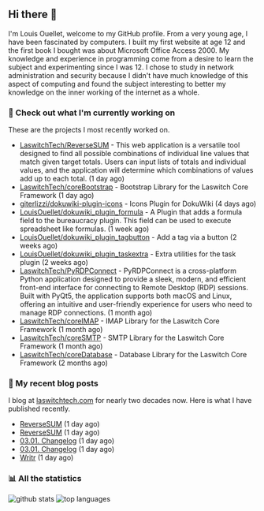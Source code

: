 ## Hi there :wave:

I'm Louis Ouellet, welcome to my GitHub profile. From a very young age, I have been fascinated by computers. I built my first website at age 12 and the first book I bought was about Microsoft Office Access 2000. My knowledge and experience in programming come from a desire to learn the subject and experimenting since I was 12. I chose to study in network administration and security because I didn't have much knowledge of this aspect of computing and found the subject interesting to better my knowledge on the inner working of the internet as a whole.

### :hammer: Check out what I'm currently working on

These are the projects I most recently worked on.


- [LaswitchTech/ReverseSUM](https://github.com/LaswitchTech/ReverseSUM) - This web application is a versatile tool designed to find all possible combinations of individual line values that match given target totals. Users can input lists of totals and individual values, and the application will determine which combinations of values add up to each total. (1 day ago)
- [LaswitchTech/coreBootstrap](https://github.com/LaswitchTech/coreBootstrap) - Bootstrap Library for the Laswitch Core Framework (1 day ago)
- [giterlizzi/dokuwiki-plugin-icons](https://github.com/giterlizzi/dokuwiki-plugin-icons) - Icons Plugin for DokuWiki (4 days ago)
- [LouisOuellet/dokuwiki_plugin_formula](https://github.com/LouisOuellet/dokuwiki_plugin_formula) - A Plugin that adds a formula field to the bureaucracy plugin. This field can be used to execute spreadsheet like formulas. (1 week ago)
- [LouisOuellet/dokuwiki_plugin_tagbutton](https://github.com/LouisOuellet/dokuwiki_plugin_tagbutton) - Add a tag via a button (2 weeks ago)
- [LouisOuellet/dokuwiki_plugin_taskextra](https://github.com/LouisOuellet/dokuwiki_plugin_taskextra) - Extra utilities for the task plugin (2 weeks ago)
- [LaswitchTech/PyRDPConnect](https://github.com/LaswitchTech/PyRDPConnect) - PyRDPConnect is a cross-platform Python application designed to provide a sleek, modern, and efficient front-end interface for connecting to Remote Desktop (RDP) sessions. Built with PyQt5, the application supports both macOS and Linux, offering an intuitive and user-friendly experience for users who need to manage RDP connections. (1 month ago)
- [LaswitchTech/coreIMAP](https://github.com/LaswitchTech/coreIMAP) - IMAP Library for the Laswitch Core Framework (1 month ago)
- [LaswitchTech/coreSMTP](https://github.com/LaswitchTech/coreSMTP) - SMTP Library for the Laswitch Core Framework (1 month ago)
- [LaswitchTech/coreDatabase](https://github.com/LaswitchTech/coreDatabase) - Database Library for the Laswitch Core Framework (2 months ago)

### :page_with_curl: My recent blog posts

I blog at [laswitchtech.com](https://laswitchtech.com) for nearly two decades now. Here is what I have published recently.


- [ReverseSUM](https://laswitchtech.com/fr/blog/projects/reversesum/index?rev=1730493188&amp;do=diff) (1 day ago)
- [ReverseSUM](https://laswitchtech.com/en/blog/projects/reversesum/index?rev=1730493170&amp;do=diff) (1 day ago)
- [03.01. Changelog](https://laswitchtech.com/fr/blog/projects/writr/documentation/03/01/index?rev=1730492374&amp;do=diff) (1 day ago)
- [03.01. Changelog](https://laswitchtech.com/en/blog/projects/writr/documentation/03/01/index?rev=1730492361&amp;do=diff) (1 day ago)
- [Writr](https://laswitchtech.com/fr/blog/projects/writr/index?rev=1730492312&amp;do=diff) (1 day ago)

### :bar_chart: All the statistics

![github stats](https://github-readme-stats.vercel.app/api?username=LouisOuellet&show_icons=true&rank_icon=github&hide_title=true&theme=holi)
![top languages](https://github-readme-stats.vercel.app/api/top-langs/?username=LouisOuellet&layout=donut&hide_title=true&theme=holi)
